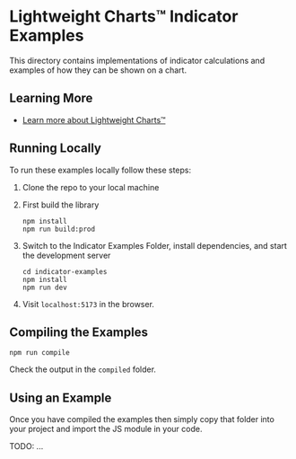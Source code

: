 # Lightweight Charts™ Indicator Examples

This directory contains implementations of indicator calculations and examples of how they can be shown on a chart.

## Learning More

- [Learn more about Lightweight Charts™](https://www.tradingview.com/lightweight-charts/)

## Running Locally

To run these examples locally follow these steps:

1. Clone the repo to your local machine
2. First build the library

   ```shell
   npm install
   npm run build:prod
   ```

3. Switch to the Indicator Examples Folder, install dependencies, and start the development server

   ```shell
   cd indicator-examples
   npm install
   npm run dev
   ```

4. Visit `localhost:5173` in the browser.

## Compiling the Examples

```shell
npm run compile
```

Check the output in the `compiled` folder.

## Using an Example

Once you have compiled the examples then simply copy that folder into your
project and import the JS module in your code.

TODO: ...
